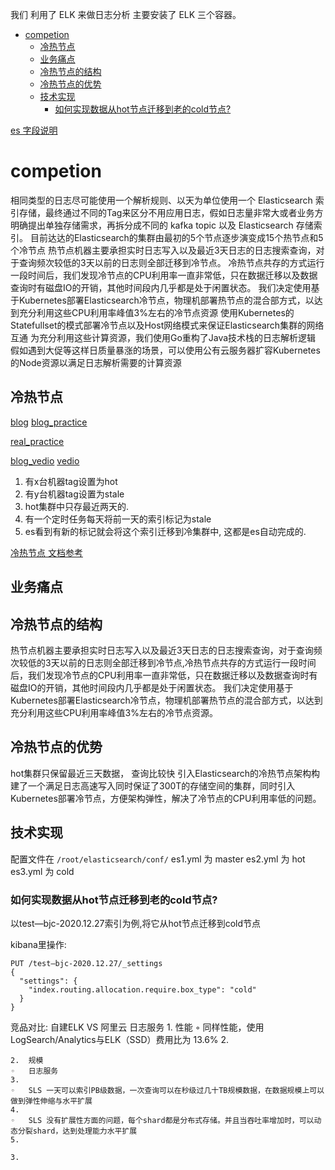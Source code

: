 我们 利用了 ELK 来做日志分析
主要安装了 ELK 三个容器。
<!-- TOC -->

- [competion](#competion)
    - [冷热节点](#冷热节点)
    - [业务痛点](#业务痛点)
    - [冷热节点的结构](#冷热节点的结构)
    - [冷热节点的优势](#冷热节点的优势)
    - [技术实现](#技术实现)
        - [如何实现数据从hot节点迁移到老的cold节点?](#如何实现数据从hot节点迁移到老的cold节点)

<!-- /TOC -->

[es 字段说明](https://www.zhihu.com/question/26446020)

# competion

相同类型的日志尽可能使用一个解析规则、以天为单位使用一个 Elasticsearch 索引存储，最终通过不同的Tag来区分不用应用日志，假如日志量非常大或者业务方明确提出单独存储需求，再拆分成不同的 kafka topic 以及 Elasticsearch 存储索引。
目前达达的Elasticsearch的集群由最初的5个节点逐步演变成15个热节点和5个冷节点
热节点机器主要承担实时日志写入以及最近3天日志的日志搜索查询，对于查询频次较低的3天以前的日志则全部迁移到冷节点。
冷热节点共存的方式运行一段时间后，我们发现冷节点的CPU利用率一直非常低，只在数据迁移以及数据查询时有磁盘IO的开销，其他时间段内几乎都是处于闲置状态。
我们决定使用基于Kubernetes部署Elasticsearch冷节点，物理机部署热节点的混合部方式，以达到充分利用这些CPU利用率峰值3%左右的冷节点资源
使用Kubernetes的Statefullset的模式部署冷节点以及Host网络模式来保证Elasticsearch集群的网络互通
为充分利用这些计算资源，我们使用Go重构了Java技术栈的日志解析逻辑
假如遇到大促等这样日质量暴涨的场景，可以使用公有云服务器扩容Kubernetes的Node资源以满足日志解析需要的计算资源

## 冷热节点

[blog](https://www.qedev.com/bigdata/63911.html)
[blog_practice](https://blog.csdn.net/mushao999/article/details/103520079?utm_medium=distribute.pc_relevant.none-task-blog-OPENSEARCH-6.not_use_machine_learn_pai&depth_1-utm_source=distribute.pc_relevant.none-task-blog-OPENSEARCH-6.not_use_machine_learn_pai)

[real_practice](https://blog.csdn.net/weixin_34361881/article/details/86131416?utm_medium=distribute.pc_relevant.none-task-blog-BlogCommendFromMachineLearnPai2-4.control&depth_1-utm_source=distribute.pc_relevant.none-task-blog-BlogCommendFromMachineLearnPai2-4.control)


[blog_vedio](https://blog.csdn.net/weixin_33554121/article/details/106513369?utm_medium=distribute.pc_relevant.none-task-blog-searchFromBaidu-3.not_use_machine_learn_pai&depth_1-utm_source=distribute.pc_relevant.none-task-blog-searchFromBaidu-3.not_use_machine_learn_pai)
[vedio](https://edu.csdn.net/course/play/26124?spm=1001.2101.3001.4101&utm_source=137528677)
1.  有x台机器tag设置为hot
2. 有y台机器tag设置为stale
3. hot集群中只存最近两天的.
4. 有一个定时任务每天将前一天的索引标记为stale
5. es看到有新的标记就会将这个索引迁移到冷集群中, 这都是es自动完成的.



[冷热节点 文档参考](https://blog.csdn.net/weixin_34361881/article/details/86131416?utm_medium%3Ddistribute.pc_relevant.none-task-blog-BlogCommendFromMachineLearnPai2-4.control%26depth_1-utm_source%3Ddistribute.pc_relevant.none-task-blog-BlogCommendFromMachineLearnPai2-4.control)
## 业务痛点


## 冷热节点的结构
热节点机器主要承担实时日志写入以及最近3天日志的日志搜索查询，对于查询频次较低的3天以前的日志则全部迁移到冷节点,冷热节点共存的方式运行一段时间后，我们发现冷节点的CPU利用率一直非常低，只在数据迁移以及数据查询时有磁盘IO的开销，其他时间段内几乎都是处于闲置状态。
我们决定使用基于Kubernetes部署Elasticsearch冷节点，物理机部署热节点的混合部方式，以达到充分利用这些CPU利用率峰值3%左右的冷节点资源。

## 冷热节点的优势

hot集群只保留最近三天数据， 查询比较快
引入Elasticsearch的冷热节点架构构建了一个满足日志高速写入同时保证了300T的存储空间的集群，同时引入Kubernetes部署冷节点，方便架构弹性，解决了冷节点的CPU利用率低的问题。


## 技术实现
配置文件在 `/root/elasticsearch/conf/`
es1.yml 为 master
es2.yml 为 hot 
es3.yml 为 cold 




### 如何实现数据从hot节点迁移到老的cold节点?
以test—bjc-2020.12.27索引为例,将它从hot节点迁移到cold节点

kibana里操作:
```
PUT /test—bjc-2020.12.27/_settings 
{ 
  "settings": { 
    "index.routing.allocation.require.box_type": "cold"
  } 
}
```

竞品对比:
     自建ELK  VS 阿里云 日志服务 
	1.	性能
	◦	同样性能，使用LogSearch/Analytics与ELK（SSD）费用比为 13.6%
	2.	 

	2.	规模
	◦	日志服务
	3.	
	◦	SLS 一天可以索引PB级数据，一次查询可以在秒级过几十TB规模数据，在数据规模上可以做到弹性伸缩与水平扩展
	4.	
	◦	SLS 没有扩展性方面的问题，每个shard都是分布式存储。并且当吞吐率增加时，可以动态分裂shard，达到处理能力水平扩展 
	5.	 

	3.
